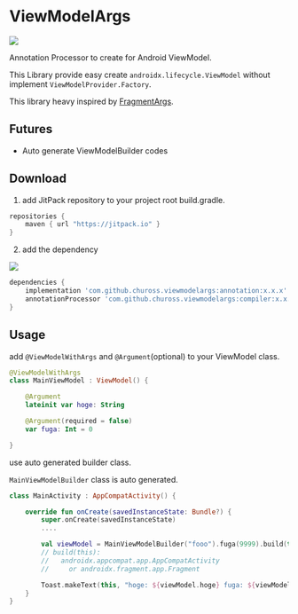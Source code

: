 # ViewModelArgs
[![](https://jitpack.io/v/chuross/viewmodelargs.svg)](https://jitpack.io/#chuross/viewmodelargs)


Annotation Processor to create for Android ViewModel.

This Library provide easy create `androidx.lifecycle.ViewModel` without implement `ViewModelProvider.Factory`.

This library heavy inspired by [FragmentArgs](https://github.com/sockeqwe/fragmentargs).

## Futures
- Auto generate ViewModelBuilder codes

## Download
1. add JitPack repository to your project root build.gradle.

```gradle
repositories {
    maven { url "https://jitpack.io" }
}
```

2. add the dependency 

[![](https://jitpack.io/v/chuross/viewmodelargs.svg)](https://jitpack.io/#chuross/viewmodelargs)


```gradle
dependencies {
    implementation 'com.github.chuross.viewmodelargs:annotation:x.x.x'
    annotationProcessor 'com.github.chuross.viewmodelargs:compiler:x.x.x' // or kpt
}
```

## Usage
add `@ViewModelWithArgs` and `@Argument`(optional) to your ViewModel class.

```kotlin
@ViewModelWithArgs
class MainViewModel : ViewModel() {

    @Argument
    lateinit var hoge: String

    @Argument(required = false)
    var fuga: Int = 0

}
```

use auto generated builder class.

`MainViewModelBuilder` class is auto generated.

```kotlin
class MainActivity : AppCompatActivity() {

    override fun onCreate(savedInstanceState: Bundle?) {
        super.onCreate(savedInstanceState)
        ....

        val viewModel = MainViewModelBuilder("fooo").fuga(9999).build(this)
        // build(this):
        //   androidx.appcompat.app.AppCompatActivity
        //     or androidx.fragment.app.Fragment

        Toast.makeText(this, "hoge: ${viewModel.hoge} fuga: ${viewModel.fuga}", Toast.LENGTH_SHORT).show() // hoge: fooo, fuga: 9999
    }
}
```
